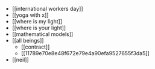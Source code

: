 - [[international workers day]]
- [[yoga with x]]
- [[where is my light]]
- [[where is your light]]
- [[mathematical models]]
- [[all beings]]
	- [[contract]]
	- [[11789e70e8e48f672e79e4a90efa9527655f3da5]]
- [[neil]]